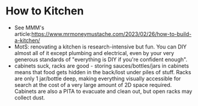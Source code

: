 # How to Kitchen

* See MMM's article:https://www.mrmoneymustache.com/2023/02/26/how-to-build-a-kitchen/
* MotS: renovating a kitchen is research-intensive but fun. You can DIY almost all of it except plumbing and electrical, even by your very generous standards of "everything is DIY if you're confident enough".
* cabinets suck, racks are good - storing sauces/bottles/jars in cabinets means that food gets hidden in the back/lost under piles of stuff. Racks are only 1 jar/bottle deep, 
making everything visually accessible for search at the cost of a very large amount of 2D space required. Cabinets are also a PITA to evacuate and clean out, but open racks may collect dust.
